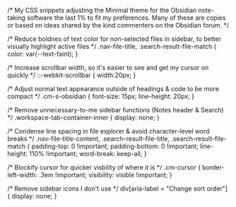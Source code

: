 /* My CSS snippets adjusting the Minimal theme for the Obsidian note-taking software the last 1% to fit my preferences. Many of these are copies or based on ideas shared by the kind commenters on the Obsidian forum. */

/* Reduce boldnes of text color for non-selected files in sidebar, to better visually highlight active files */
.nav-file-title,
.search-result-file-match {
  color: var(--text-faint);
}

/* Increase scrollbar width, so it's easier to see and get my cursor on quickly */
::-webkit-scrollbar {
  width:20px;
}

/* Adjust normal text appearance outside of headings & code to be more compact */
.cm-s-obsidian {
font-size: 15px;
line-height: 20px;
}

/* Remove unnecessary-to-me sidebar functions (Notes header & Search) */
.workspace-tab-container-inner {
display: none;
}

/* Condense line spacing in file explorer & avoid character-level word breaks */
.nav-file-title-content,
.search-result-file-title,
.search-result-file-match {
padding-top: 0 !important;
padding-bottom: 0 !important;
line-height: 110% !important;
word-break: keep-all;
}

/* Blockify cursor for quicker visbility of where it is */
.cm-cursor {
border-left-width: .3em !important;
visibility: visible !important;
}

/* Remove sidebar icons I don't use */
div[aria-label = "Change sort order"]{
  display: none;
}
